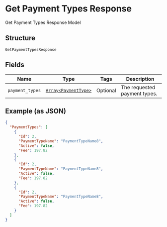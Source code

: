 
# Get Payment Types Response

Get Payment Types Response Model

## Structure

`GetPaymentTypesResponse`

## Fields

| Name | Type | Tags | Description |
|  --- | --- | --- | --- |
| `payment_types` | [`Array<PaymentType>`](../../doc/models/payment-type.md) | Optional | The requested payment types. |

## Example (as JSON)

```json
{
  "PaymentTypes": [
    {
      "Id": 2,
      "PaymentTypeName": "PaymentTypeName8",
      "Active": false,
      "Fee": 197.82
    },
    {
      "Id": 2,
      "PaymentTypeName": "PaymentTypeName8",
      "Active": false,
      "Fee": 197.82
    },
    {
      "Id": 2,
      "PaymentTypeName": "PaymentTypeName8",
      "Active": false,
      "Fee": 197.82
    }
  ]
}
```

